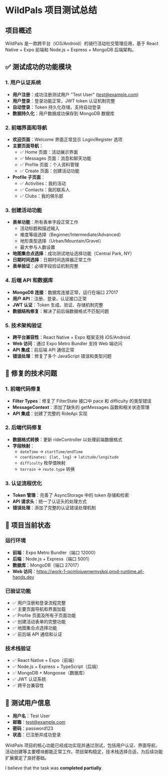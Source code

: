# WildPals 项目测试总结

## 项目概述
WildPals 是一款跨平台（iOS/Android）的骑行活动社交管理应用，基于 React Native + Expo 前端和 Node.js + Express + MongoDB 后端架构。

## ✅ 测试成功的功能模块

### 1. 用户认证系统
- **用户注册**：成功注册测试用户 "Test User" (test@example.com)
- **用户登录**：登录功能正常，JWT token 认证机制完整
- **自动登录**：Token 持久化存储，支持自动登录
- **数据持久化**：用户数据成功保存到 MongoDB 数据库

### 2. 前端界面和导航
- **欢迎页面**：Welcome 界面正常显示 Login/Register 选项
- **主要页面导航**：
  - ✅ Home 页面：活动展示界面
  - ✅ Messages 页面：消息和聊天功能
  - ✅ Profile 页面：个人资料管理
  - ✅ Create 页面：创建活动功能
- **Profile 子页面**：
  - ✅ Activities：我的活动
  - ✅ Contacts：我的联系人
  - ✅ Clubs：我的俱乐部

### 3. 创建活动功能
- **表单功能**：所有表单字段正常工作
  - 活动标题和描述输入
  - 难度等级选择（Beginner/Intermediate/Advanced）
  - 地形类型选择（Urban/Mountain/Gravel）
  - 最大参与人数设置
- **地图集合点选择**：成功测试地址选择功能（Central Park, NY）
- **日期时间选择**：日期时间选择器正常工作
- **表单验证**：必填字段验证机制完整

### 4. 后端 API 和数据库
- **MongoDB 连接**：数据库连接正常，运行在端口 27017
- **用户 API**：注册、登录、认证接口正常
- **JWT 认证**：Token 生成、验证、存储机制完整
- **数据结构修复**：解决了前后端数据格式不匹配问题

### 5. 技术架构验证
- **跨平台兼容性**：React Native + Expo 框架支持 iOS/Android
- **Web 访问**：通过 Expo Metro Bundler 支持 Web 端访问
- **API 集成**：前后端 API 通信正常
- **错误处理**：修复了多个 JavaScript 错误和类型问题

## 🔧 修复的技术问题

### 1. 前端代码修复
- **Filter Types**：修复了 FilterState 接口中 pace 和 difficulty 的类型错误
- **MessageContext**：添加了缺失的 getMessages 函数和相关状态管理
- **API 集成**：创建了完整的 RideApi 实现

### 2. 后端代码修复
- **数据格式转换**：更新 rideController 以处理前端数据格式
- **字段映射**：
  - `dateTime` → `startTime/endTime`
  - `coordinates: {lat, lng}` → `latitude/longitude`
  - `difficulty` 枚举值映射
  - `terrain` → `route.type` 转换

### 3. 认证流程优化
- **Token 管理**：完善了 AsyncStorage 中的 token 存储和检索
- **API 请求头**：统一了认证头的处理方式
- **错误处理**：添加了完整的认证错误处理机制

## 🚀 项目当前状态

### 运行环境
- **前端**：Expo Metro Bundler（端口 12000）
- **后端**：Node.js + Express（端口 5001）
- **数据库**：MongoDB（端口 27017）
- **Web 访问**：https://work-1-qcmloiuwnwmyskqj.prod-runtime.all-hands.dev

### 已验证功能
- ✅ 用户注册和登录流程完整
- ✅ 主要页面导航和界面加载
- ✅ Profile 页面及所有子页面功能
- ✅ 创建活动表单的完整功能
- ✅ 地图集合点选择功能
- ✅ 前后端 API 通信和认证

### 技术栈验证
- ✅ React Native + Expo（前端）
- ✅ Node.js + Express + TypeScript（后端）
- ✅ MongoDB + Mongoose（数据库）
- ✅ JWT 认证系统
- ✅ 跨平台兼容性

## 📝 测试用户信息
- **用户名**：Test User
- **邮箱**：test@example.com
- **密码**：password123
- **状态**：已注册并成功登录

WildPals 项目的核心功能已经成功实现并通过测试，包括用户认证、界面导航、活动创建等主要模块都能正常工作。项目架构稳定，技术栈选择合适，为后续功能扩展奠定了良好基础。


I believe that the task was **completed partially**.
